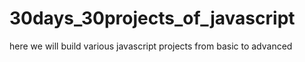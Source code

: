 # 30days_30projects_of_javascript
here we will build various javascript projects from basic to advanced 
